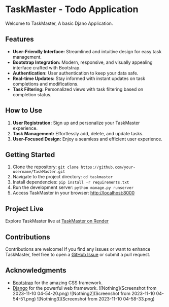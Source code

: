 # TaskMaster - Todo Application

Welcome to TaskMaster, A basic Djano Application.

## Features

- **User-Friendly Interface:** Streamlined and intuitive design for easy task management.
- **Bootstrap Integration:** Modern, responsive, and visually appealing interface crafted with Bootstrap.
- **Authentication:** User authentication to keep your data safe.
- **Real-time Updates:** Stay informed with instant updates on task completions and modifications.
- **Task Filtering:** Personalized views with task filtering based on completion status.

## How to Use

1. **User Registration:** Sign up and personalize your TaskMaster experience.
2. **Task Management:** Effortlessly add, delete, and update tasks.
3. **User-Focused Design:** Enjoy a seamless and efficient user experience.

## Getting Started

1. Clone the repository: `git clone https://github.com/your-username/TaskMaster.git`
2. Navigate to the project directory: `cd taskmaster`
3. Install dependencies: `pip install -r requirements.txt`
4. Run the development server: `python manage.py runserver`
5. Access TaskMaster in your browser: [http://localhost:8000](http://localhost:8000)

## Project Live

Explore TaskMaster live at [TaskMaster on Render](https://taskmaster-7017.onrender.com)

## Contributions

Contributions are welcome! If you find any issues or want to enhance TaskMaster, feel free to open a [GitHub Issue](https://github.com/your-username/taskmaster/issues) or submit a pull request.


## Acknowledgments

- [Bootstrap](https://getbootstrap.com/) for the amazing CSS framework.
- [Django](https://www.djangoproject.com/) for the powerful web framework.
![Nothing](Screenshot from 2023-11-10 04-54-20.png)
![Nothing2](Screenshot from 2023-11-10 04-54-51.png)
![Nothing3](Screenshot from 2023-11-10 04-58-33.png)
